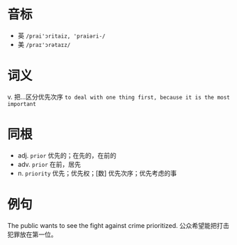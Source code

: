 # 音标

- 英 `/prai'ɔritaiz, 'praiəri-/`
- 美 `/praɪ'ɔrətaɪz/`

# 词义

v. 把…区分优先次序
`to deal with one thing first, because it is the most important`

# 同根

- adj. `prior` 优先的；在先的，在前的
- adv. `prior` 在前，居先
- n. `priority` 优先；优先权；[数] 优先次序；优先考虑的事

# 例句

The public wants to see the fight against crime prioritized.
公众希望能把打击犯罪放在第一位。



